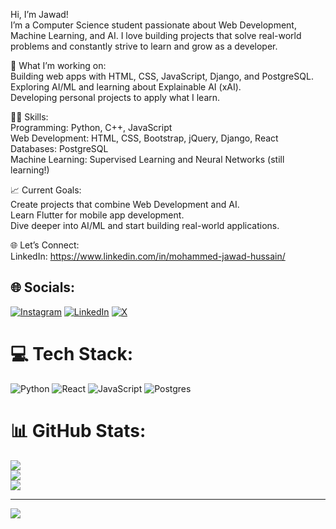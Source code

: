 Hi, I’m Jawad! <br>
I’m a Computer Science student passionate about Web Development, Machine Learning, and AI. I love building projects that solve real-world problems and constantly strive to learn and grow as a developer. <br>

🌟 What I’m working on: <br>
Building web apps with HTML, CSS, JavaScript, Django, and PostgreSQL. <br>
Exploring AI/ML and learning about Explainable AI (xAI). <br>
Developing personal projects to apply what I learn. <br>

🧑‍💻 Skills: <br>
Programming: Python, C++, JavaScript <br>
Web Development: HTML, CSS, Bootstrap, jQuery, Django, React <br>
Databases: PostgreSQL <br>
Machine Learning: Supervised Learning and Neural Networks (still learning!) <br>

📈 Current Goals: <br>
Create projects that combine Web Development and AI. <br>
Learn Flutter for mobile app development. <br>
Dive deeper into AI/ML and start building real-world applications. <br>

🌐 Let’s Connect: <br>
LinkedIn: https://www.linkedin.com/in/mohammed-jawad-hussain/ <br>


## 🌐 Socials:
[![Instagram](https://img.shields.io/badge/Instagram-%23E4405F.svg?logo=Instagram&logoColor=white)](https://instagram.com/littlebitjaweed) [![LinkedIn](https://img.shields.io/badge/LinkedIn-%230077B5.svg?logo=linkedin&logoColor=white)](https://linkedin.com/in/https://www.linkedin.com/in/mohammed-jawad-hussain/) [![X](https://img.shields.io/badge/X-black.svg?logo=X&logoColor=white)](https://x.com/bitdissimulator) 

# 💻 Tech Stack:
![Python](https://img.shields.io/badge/python-3670A0?style=for-the-badge&logo=python&logoColor=ffdd54) ![React](https://img.shields.io/badge/react-%2320232a.svg?style=for-the-badge&logo=react&logoColor=%2361DAFB) ![JavaScript](https://img.shields.io/badge/javascript-%23323330.svg?style=for-the-badge&logo=javascript&logoColor=%23F7DF1E) ![Postgres](https://img.shields.io/badge/postgres-%23316192.svg?style=for-the-badge&logo=postgresql&logoColor=white)
# 📊 GitHub Stats:
![](https://github-readme-stats.vercel.app/api?username=littlebitjaweed&theme=merko&hide_border=false&include_all_commits=false&count_private=false)<br/>
![](https://nirzak-streak-stats.vercel.app/?user=littlebitjaweed&theme=merko&hide_border=false)<br/>
![](https://github-readme-stats.vercel.app/api/top-langs/?username=littlebitjaweed&theme=merko&hide_border=false&include_all_commits=false&count_private=false&layout=compact)

---
[![](https://visitcount.itsvg.in/api?id=littlebitjaweed&icon=0&color=0)](https://visitcount.itsvg.in)

<!-- Proudly created with GPRM ( https://gprm.itsvg.in ) -->
